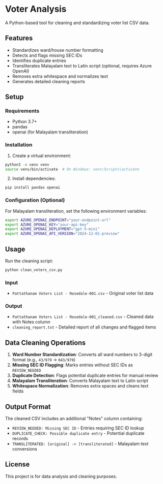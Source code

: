 # Voter Analysis

A Python-based tool for cleaning and standardizing voter list CSV data.

## Features

- Standardizes ward/house number formatting
- Detects and flags missing SEC IDs
- Identifies duplicate entries
- Transliterates Malayalam text to Latin script (optional, requires Azure OpenAI)
- Removes extra whitespace and normalizes text
- Generates detailed cleaning reports

## Setup

### Requirements

- Python 3.7+
- pandas
- openai (for Malayalam transliteration)

### Installation

1. Create a virtual environment:
```bash
python3 -m venv venv
source venv/bin/activate  # On Windows: venv\Scripts\activate
```

2. Install dependencies:
```bash
pip install pandas openai
```

### Configuration (Optional)

For Malayalam transliteration, set the following environment variables:

```bash
export AZURE_OPENAI_ENDPOINT="your-endpoint-url"
export AZURE_OPENAI_KEY="your-api-key"
export AZURE_OPENAI_DEPLOYMENT="gpt-5-mini"
export AZURE_OPENAI_API_VERSION="2024-12-01-preview"
```

## Usage

Run the cleaning script:

```bash
python clean_voters_csv.py
```

### Input

- `Pattathanam Voters List - Rosedale-001.csv` - Original voter list data

### Output

- `Pattathanam Voters List - Rosedale-001_cleaned.csv` - Cleaned data with Notes column
- `cleaning_report.txt` - Detailed report of all changes and flagged items

## Data Cleaning Operations

1. **Ward Number Standardization**: Converts all ward numbers to 3-digit format (e.g., `43/979` → `043/979`)
2. **Missing SEC ID Flagging**: Marks entries without SEC IDs as `REVIEW_NEEDED`
3. **Duplicate Detection**: Flags potential duplicate entries for manual review
4. **Malayalam Transliteration**: Converts Malayalam text to Latin script
5. **Whitespace Normalization**: Removes extra spaces and cleans text fields

## Output Format

The cleaned CSV includes an additional "Notes" column containing:
- `REVIEW_NEEDED: Missing SEC ID` - Entries requiring SEC ID lookup
- `DUPLICATE_CHECK: Possible duplicate entry` - Potential duplicate records
- `TRANSLITERATED: [original] -> [transliterated]` - Malayalam text conversions

## License

This project is for data analysis and cleaning purposes.
